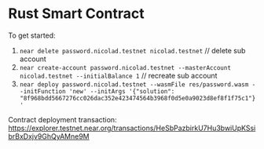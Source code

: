 # Rust Smart Contract

To get started:

1. `near delete password.nicolad.testnet nicolad.testnet` // delete sub account
2. `near create-account password.nicolad.testnet --masterAccount nicolad.testnet --initialBalance 1` // recreate sub account
3. `near deploy password.nicolad.testnet --wasmFile res/password.wasm --initFunction 'new' --initArgs '{"solution": "8f968bdd5667276cc026dac352e423474564b3968f0d5e0a9023d8ef8f1f75c1"}'`

Contract deployment transaction: https://explorer.testnet.near.org/transactions/HeSbPazbirkU7Hu3bwiUpKSsibrBxDxjv9GhQyAMne9M
